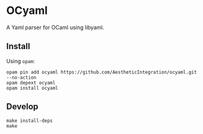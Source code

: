 OCyaml
======

A Yaml parser for OCaml using libyaml.

## Install

Using `opam`:

```
opam pin add ocyaml https://github.com/AestheticIntegration/ocyaml.git --no-action
opam depext ocyaml
opam install ocyaml
```

## Develop

```
make install-deps
make
```
